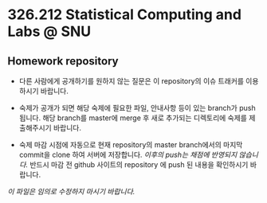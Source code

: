 # 326.212 Statistical Computing and Labs @ SNU

## Homework repository

* 다른 사람에게 공개하기를 원하지 않는 질문은 이 repository의 이슈 트래커를 이용하시기 바랍니다.

* 숙제가 공개가 되면 해당 숙제에 필요한 파일, 안내사항 등이 있는 branch가 push 됩니다. 해당 branch를 master에 merge 후 새로 추가되는 디렉토리에 숙제를 제출해주시기 바랍니다.

* 숙제 마감 시점에 자동으로 현재 repository의 master branch에서의 마지막 commit을 clone 하여 서버에 저장합니다. _이후의 push는 채점에 반영되지 않습니다._ 반드시 마감 전 github 사이트의 repository 에 push 된 내용을 확인하시기 바랍니다.

_이 파일은 임의로 수정하지 마시기 바랍니다._
